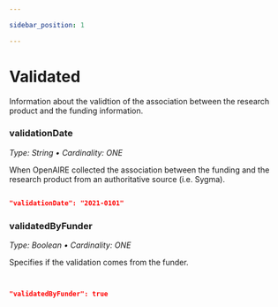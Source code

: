 ```yaml
---

sidebar_position: 1

---
```


# Validated


Information about the validtion of the association between the research product and the funding information.


### validationDate

_Type: String &bull; Cardinality: ONE_


When OpenAIRE collected the association between the funding and the research product from an authoritative source (i.e. Sygma).


```json

"validationDate": "2021-0101"

```


### validatedByFunder

_Type: Boolean &bull; Cardinality: ONE_


Specifies if the validation comes from the funder.


```json


"validatedByFunder": true

```